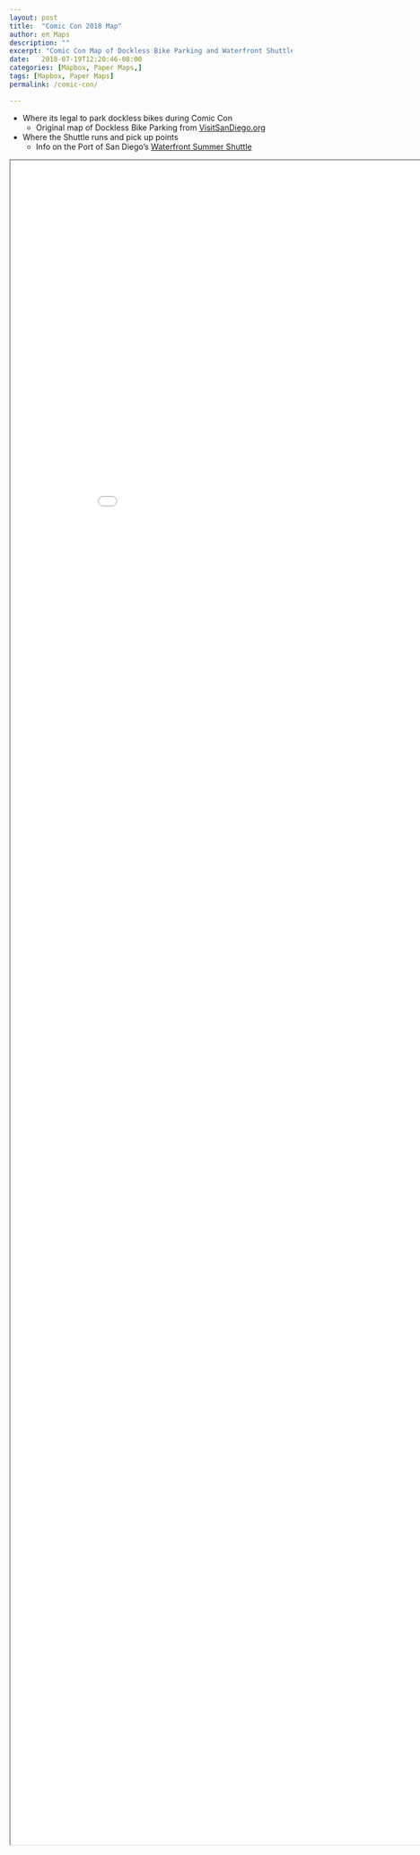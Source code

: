 ```yaml
---
layout: post
title:  "Comic Con 2018 Map"
author: eπ Maps
description: ""
excerpt: "Comic Con Map of Dockless Bike Parking and Waterfront Shuttle"
date:   2018-07-19T12:20:46-08:00
categories: [Mapbox, Paper Maps,]
tags: [Mapbox, Paper Maps]
permalink: /comic-con/

---
```


* Where its legal to park dockless bikes during Comic Con
  * Original map of Dockless Bike Parking from [VisitSanDiego.org](https://visitsandiego.com/sites/default/files/Comic-Con_dockless-bike-map.pdf)
* Where the Shuttle runs and pick up points
  * Info on the Port of San Diego’s [Waterfront Summer Shuttle](https://www.portofsandiego.org/shuttle)


<iframe allowfullscreen="true" mozallowfullscreen="true" webkitallowfullscreen="true"
  style="height: 75vh; width: 95vw;"
  src="/epi-maps.html?t=Comic%20Con&z=14&Z=17&style=Comic-Con-cjjs3dehw22j52rnwdssbc5xy&w=-118.25&s=31.5&e=-115.25&n=34.5&authkey=278314/#15/32.70777/-117.16202"
  >
  <p>Your browser does not support iframes.</p>
</iframe>

